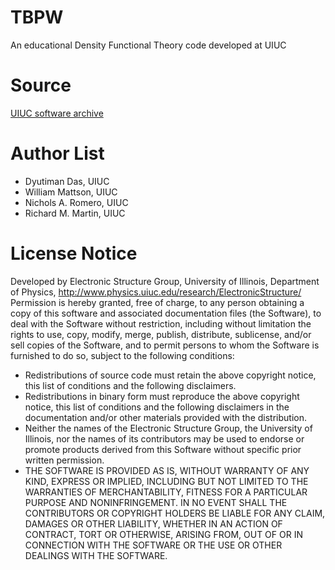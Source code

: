 # TBPW
An educational Density Functional Theory code developed at UIUC 
# Source
[UIUC software archive](https://www.mcc.uiuc.edu/software/)
# Author List
- Dyutiman Das, UIUC
- William Mattson, UIUC
- Nichols A. Romero, UIUC
- Richard M. Martin, UIUC
# License Notice
Developed by Electronic Structure Group, University of Illinois, Department of Physics, http://www.physics.uiuc.edu/research/ElectronicStructure/ Permission is hereby granted, free of charge, to any person obtaining a copy of this software and associated documentation files (the Software), to deal with the Software without restriction, including without limitation the rights to use, copy, modify, merge, publish, distribute, sublicense, and/or sell copies of the Software, and to permit persons to whom the Software is furnished to do so, subject to the following conditions:
- Redistributions of source code must retain the above copyright notice, this list of conditions and the following disclaimers.
- Redistributions in binary form must reproduce the above copyright notice, this list of conditions and the following disclaimers in the documentation and/or other materials provided with the distribution.
- Neither the names of the Electronic Structure Group, the University of Illinois, nor the names of its contributors may be used to endorse or promote products derived from this Software without specific prior written permission.
- THE SOFTWARE IS PROVIDED AS IS, WITHOUT WARRANTY OF ANY KIND, EXPRESS OR IMPLIED, INCLUDING BUT NOT LIMITED TO THE WARRANTIES OF MERCHANTABILITY, FITNESS FOR A PARTICULAR PURPOSE AND NONINFRINGEMENT. IN NO EVENT SHALL THE CONTRIBUTORS OR COPYRIGHT HOLDERS BE LIABLE FOR ANY CLAIM, DAMAGES OR OTHER LIABILITY, WHETHER IN AN ACTION OF CONTRACT, TORT OR OTHERWISE, ARISING FROM, OUT OF OR IN CONNECTION WITH THE SOFTWARE OR THE USE OR OTHER DEALINGS WITH THE SOFTWARE.

